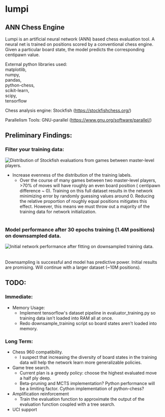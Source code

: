 # lumpi
## ANN Chess Engine

Lumpi is an artificial neural network (ANN) based chess evaluation tool. A neural net is trained on positions scored by a
conventional chess engine. Given a particular board state, the model predicts the corresponding centipawn value.

External python libraries used:  
matplotlib,  
numpy,  
pandas,  
python-chess,  
scikit-learn,  
scipy,  
tensorflow  

Chess analysis engine:
Stockfish (https://stockfishchess.org/)

Parallelism Tools:
GNU-parallel (https://www.gnu.org/software/parallel/)

## Preliminary Findings:
### Filter your training data:
![Distribution of Stockfish evaluations from games between master-level players.](https://github.com/casey-martin/lumpi/blob/master/figures/stockfish_eval_dist.png)  

* Increase evenness of the distribution of the training labels.
  * Over the course of many games between two master-level players, >70% of moves will have roughly an even board position (  centipawn difference ~ 0). Training on this full dataset results in the network minimizing error by randomly guessing values around 0. Reducing the relative proportion of roughly equal positions mitigates this effect. However, this means we must throw out a majority of the training data for network initialization. 
<br/><br/>
### Model performance after 30 epochs training (1.4M positions) on downsampled data.
![Initial network performance after fitting on downsampled training data.](https://github.com/casey-martin/lumpi/blob/master/figures/cp-0020.ckpt.png)  
<br/><br/>
  Downsampling is successful and model has predictive power. Initial results are promising. Will continue with a larger dataset (~10M positions).

## TODO:
### Immediate:
* Memory Usage:
  * Implement tensorflow's dataset pipeline in evaluator_training.py so training data isn't loaded into RAM all at once.
  * Redo downsample_training script so board states aren't loaded into memory. 

### Long Term:
* Chess 960 compatibility.
  * I suspect that increasing the diversity of board states in the training data will help the network learn more generalizable policies.
* Game tree search.
  * Current plan is a greedy policy: choose the highest evaluated move a half ply deep. 
  * Beta-pruning and MCTS implementation? Python performance will be a limiting factor. Cython implementation of python-chess? 
* Amplification reinforcement
  * Train the evaluation function to approximate the output of the evaluation function coupled with a tree search.
* UCI support
